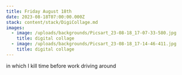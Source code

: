 ```yaml
---
title: Friday August 18th
date: 2023-08-18T07:00:00.000Z
stack: content/stack/DigiCollage.md
images:
  - image: /uploads/backgrounds/Picsart_23-08-18_17-07-33-580.jpg
    title: digital collage
  - image: /uploads/backgrounds/Picsart_23-08-18_17-14-46-411.jpg
    title: digital collage
---
```


in which I kill time before work driving around
